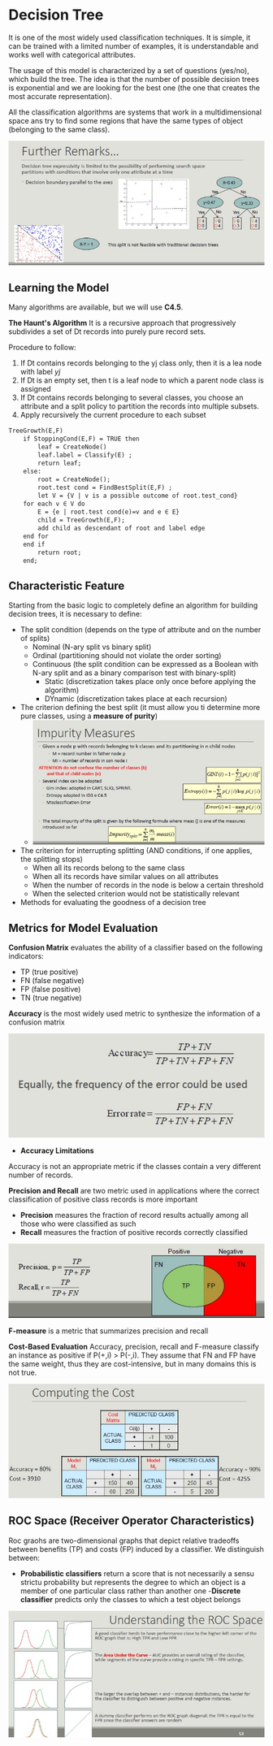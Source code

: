 # Decision Tree

It is one of the most widely used classification techniques. It is simple, it can be trained with a limited number of examples, it is understandable and works well with categorical attributes.

The usage of this model is characterized by a set of questions (yes/no), which build the tree.
The idea is that the number of possible decision trees is exponential and we are looking for the best one (the one that creates the most accurate representation).

All the classification algorithms are systems that work in a multidimensional space ans try to find some regions that have the same types of object (belonging to the same class).

![](classification.jpg)

## Learning the Model

Many algorithms are available, but we will use **C4.5**.

**The Haunt's Algorithm**
It is a recursive approach that progressively subdivides a set of Dt records into purely pure record sets.

Procedure to follow:

1. If Dt contains records belonging to the yj class only, then it is a lea node with label *yj*
2. If Dt is an empty set, then t is a leaf node to which a parent node class is assigned
3. If Dt contains records belonging to several classes, you choose an attribute and a split policy to partition the records into multiple subsets.
4. Apply recursively the current procedure to each subset

```
TreeGrowth(E,F)
    if StoppingCond(E,F) = TRUE then
        leaf = CreateNode()
        leaf.label = Classify(E) ;
        return leaf;
    else:
        root = CreateNode();
        root.test cond = FindBestSplit(E,F) ;
        let V = {V | v is a possible outcome of root.test_cond}
    for each v ∈ V do
        E = {e | root.test cond(e)=v and e ∈ E}
        child = TreeGrowth(E,F);
        add child as descendant of root and label edge
    end for
    end if
        return root;
    end;

```

## Characteristic Feature
Starting from the basic logic to completely define an algorithm for building decision trees, it is necessary to define:

- The split condition (depends on the type of attribute and on the number of splits)
    - Nominal (N-ary split vs binary split)
    - Ordinal (partitioning should not violate the order sorting)
    - Continuous (the split condition can be expressed as a Boolean with N-ary split and as a binary comparison test with binary-split)
        - Static (discretization takes place only once before applying the algorithm)
        - DYnamic (discretization takes place at each recursion)
- The criterion defining the best split (it must allow you ti determine more pure classes, using a **measure of purity**)
    - ![](impurity.jpg)
- The criterion for interrupting splitting (AND conditions, if one applies, the splitting stops)
    - When all its records belong to the same class
    - When all its records have similar values on all attributes
    - When the number of records in the node is below a certain threshold
    - When the selected criterion would not be statistically relevant
- Methods for evaluating the goodness of a decision tree

## Metrics for Model Evaluation

**Confusion Matrix** evaluates the ability of a classifier based on the following indicators:

- TP (true positive)
- FN (false negative)
- FP (false positive)
- TN (true negative)

**Accuracy** is the most widely used metric to synthesize the information of a confusion matrix

![](accuracy.jpg)

- **Accuracy Limitations**

Accuracy is not an appropriate  metric if the classes contain a very different number of records.

**Precision and Recall** are two metric used in applications where the correct classification of positive class records is more important

- **Precision** measures the fraction of record results actually among all those who were classified as such
- **Recall** measures the fraction of positive records correctly classified

![](precision-recall.jpg)

**F-measure** is a metric that summarizes precision and recall

**Cost-Based Evaluation**
Accuracy, precision, recall and F-measure classify an instance as positive if P(+,i) > P(-,i).
They assume that FN and FP have the same weight, thus they are cost-intensive, but in many domains this is not true.

![](cost.jpg)

## ROC Space (Receiver Operator Characteristics)
Roc graohs are two-dimensional graphs that depict relative tradeoffs between benefits (TP) and costs (FP) induced by a classifier. We distinguish between:

- **Probabilistic classifiers** return a score that is not necessarily a sensu strictu probability but represents the degree to which an object is a member of one particular class rather than another one
-**Discrete classifier** predicts only the classes to which a test object belongs

![](ROC.jpg)

